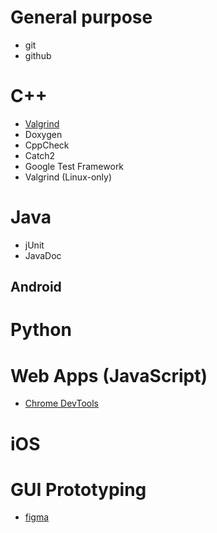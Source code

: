 # General purpose

* git
* github

# C++

* [Valgrind](https://valgrind.org/)
* Doxygen
* CppCheck
* Catch2
* Google Test Framework
* Valgrind (Linux-only)

# Java

* jUnit
* JavaDoc

## Android

# Python

# Web Apps (JavaScript)

* [Chrome DevTools](https://developer.chrome.com/docs/devtools/) 

# iOS


# GUI Prototyping

* [figma](https://www.figma.com/)

